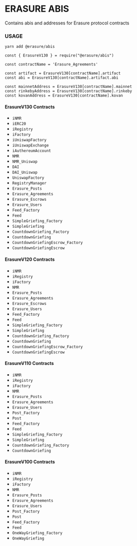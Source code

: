 # ERASURE ABIS

Contains abis and addresses for Erasure protocol contracts

### USAGE

`yarn add @erasure/abis`

```
const { ErasureV130 } = require("@erasure/abis")

const contractName = 'Erasure_Agreements'

const artifact = ErasureV130[contractName].artifact
const abi = ErasureV130[contractName].artifact.abi

const mainnetAddress = ErasureV130[contractName].mainnet
const rinkebyAddress = ErasureV130[contractName].rinkeby
const kovanAddress = ErasureV130[contractName].kovan
```

#### ErasureV130 Contracts

- `iNMR`
- `iERC20`
- `iRegistry`
- `iFactory`
- `iUniswapFactory`
- `iUniswapExchange`
- `iAuthereumAccount`
- `NMR`
- `NMR_Uniswap`
- `DAI`
- `DAI_Uniswap`
- `UniswapFactory`
- `RegistryManager`
- `Erasure_Posts`
- `Erasure_Agreements`
- `Erasure_Escrows`
- `Erasure_Users`
- `Feed_Factory`
- `Feed`
- `SimpleGriefing_Factory`
- `SimpleGriefing`
- `CountdownGriefing_Factory`
- `CountdownGriefing`
- `CountdownGriefingEscrow_Factory`
- `CountdownGriefingEscrow`

#### ErasureV120 Contracts

- `iNMR`
- `iRegistry`
- `iFactory`
- `NMR`
- `Erasure_Posts`
- `Erasure_Agreements`
- `Erasure_Escrows`
- `Erasure_Users`
- `Feed_Factory`
- `Feed`
- `SimpleGriefing_Factory`
- `SimpleGriefing`
- `CountdownGriefing_Factory`
- `CountdownGriefing`
- `CountdownGriefingEscrow_Factory`
- `CountdownGriefingEscrow`

#### ErasureV110 Contracts

- `iNMR`
- `iRegistry`
- `iFactory`
- `NMR`
- `Erasure_Posts`
- `Erasure_Agreements`
- `Erasure_Users`
- `Post_Factory`
- `Post`
- `Feed_Factory`
- `Feed`
- `SimpleGriefing_Factory`
- `SimpleGriefing`
- `CountdownGriefing_Factory`
- `CountdownGriefing`

#### ErasureV100 Contracts

- `iNMR`
- `iRegistry`
- `iFactory`
- `NMR`
- `Erasure_Posts`
- `Erasure_Agreements`
- `Erasure_Users`
- `Post_Factory`
- `Post`
- `Feed_Factory`
- `Feed`
- `OneWayGriefing_Factory`
- `OneWayGriefing`
